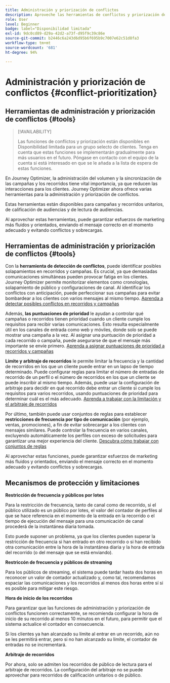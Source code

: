 ```yaml
---
title: Administración y priorización de conflictos
description: Aproveche las herramientas de conflictos y priorización de Journey Optimizer.
role: User
level: Beginner
badge: label="Disponibilidad limitada"
exl-id: 9dc0cd89-d29a-42d2-a73f-d95f9c39c86e
source-git-commit: b2446c6a243d6d95b6f695b9c7007e62c51d8fa3
workflow-type: tm+mt
source-wordcount: '681'
ht-degree: 94%

---
```


# Administración y priorización de conflictos {#conflict-prioritization}

## Herramientas de administración y priorización de conflictos {#tools}

>[!AVAILABILITY]
>
>Las funciones de conflictos y priorización están disponibles en Disponibilidad limitada para un grupo selecto de clientes. Tenga en cuenta que estas funciones se implementarán gradualmente para más usuarios en el futuro. Póngase en contacto con el equipo de la cuenta si está interesado en que se le añada a la lista de espera de estas funciones.

En Journey Optimizer, la administración del volumen y la sincronización de las campañas y los recorridos tiene vital importancia, ya que reducen las interacciones para los clientes. Journey Optimizer ahora ofrece varias herramientas para la administración y priorización de conflictos.

Estas herramientas están disponibles para campañas y recorridos unitarios, de calificación de audiencias y de lectura de audiencias.

Al aprovechar estas herramientas, puede garantizar esfuerzos de marketing más fluidos y orientados, enviando el mensaje correcto en el momento adecuado y evitando conflictos y sobrecargas.

## Herramientas de administración y priorización de conflictos {#tools}

Con la **herramienta de detección de conflictos**, puede identificar posibles solapamientos en recorridos y campañas. Es crucial, ya que demasiadas comunicaciones simultáneas pueden provocar fatiga en los clientes. Journey Optimizer permite monitorizar elementos como cronologías, solapamiento de público y configuraciones de canal. Al identificar los conflictos con anticipación, puede perfeccionar sus campañas para evitar bombardear a los clientes con varios mensajes al mismo tiempo. [Aprenda a detectar posibles conflictos en recorridos y campañas](conflicts.md)

Además, **las puntuaciones de prioridad** le ayudan a controlar qué campañas o recorridos tienen prioridad cuando un cliente cumple los requisitos para recibir varias comunicaciones. Esto resulta especialmente útil en los canales de entrada como web y móviles, donde solo se puede mostrar una campaña a la vez. Al asignar una puntuación de prioridad a cada recorrido o campaña, puede asegurarse de que el mensaje más importante se envíe primero. [Aprenda a asignar puntuaciones de prioridad a recorridos y campañas](priority-scores.md)

**Límite y arbitraje de recorridos** le permite limitar la frecuencia y la cantidad de recorridos en los que un cliente puede entrar en un lapso de tiempo determinado. Puede configurar reglas para limitar el número de entradas de recorrido de un perfil o el número de recorridos en los que un cliente se puede inscribir al mismo tiempo. Además, puede usar la configuración de arbitraje para decidir en qué recorrido debe entrar un cliente si cumple los requisitos para varios recorridos, usando puntuaciones de prioridad para determinar cuál es el más adecuado. [Aprenda a trabajar con la limitación y el arbitraje de recorridos](journey-capping.md)

Por último, también puede usar conjuntos de reglas para establecer **restricciones de frecuencia por tipo de comunicación** (por ejemplo, ventas, promociones), a fin de evitar sobrecargar a los clientes con mensajes similares. Puede controlar la frecuencia en varios canales, excluyendo automáticamente los perfiles con exceso de solicitudes para garantizar una mejor experiencia del cliente. [Descubra cómo trabajar con conjuntos de reglas](../configuration/rule-sets.md)</li></ul>

Al aprovechar estas funciones, puede garantizar esfuerzos de marketing más fluidos y orientados, enviando el mensaje correcto en el momento adecuado y evitando conflictos y sobrecargas.

## Mecanismos de protección y limitaciones

**Restricción de frecuencia y públicos por lotes**

Para la restricción de frecuencia, tanto de canal como de recorrido, si el público utilizado es un público por lotes, el valor del contador de perfiles al que se hace referencia en el momento de la entrada en la recorrido o el tiempo de ejecución del mensaje para una comunicación de canal procederá de la instantánea diaria tomada.

Esto puede suponer un problema, ya que los clientes pueden superar la restricción de frecuencia si han entrado en otro recorrido o si han recibido otra comunicación entre la hora de la instantánea diaria y la hora de entrada del recorrido (o del mensaje que se está enviando).

**Restriccón de frecuencia y públicos de streaming**

Para los públicos de streaming, el sistema puede tardar hasta dos horas en reconocer un valor de contador actualizado y, como tal, recomendamos espaciar las comunicaciones y los recorridos al menos dos horas entre sí si es posible para mitigar este riesgo.

**Hora de inicio de los recorridos**

Para garantizar que las funciones de administración y priorización de conflictos funcionen correctamente, se recomienda configurar la hora de inicio de su recorrido al menos 10 minutos en el futuro, para permitir que el sistema actualice el contador en consecuencia.

Si los clientes ya han alcanzado su límite al entrar en un recorrido, aún no se les permitirá entrar, pero si no han alcanzado su límite, el contador de entradas no se incrementará.

**Arbitraje de recorridos**

Por ahora, solo se admiten los recorridos de público de lectura para el arbitraje de recorridos. La configuración del arbitraje no se puede aprovechar para recorridos de calificación unitarios o de público.
